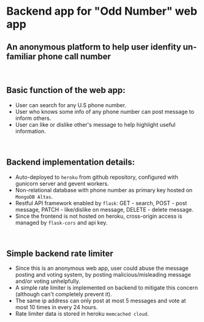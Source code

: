 # Backend app for "Odd Number" web app
## An anonymous platform to help user idenfity un-familiar phone call number
<br/>

## Basic function of the web app:
- User can search for any U.S phone number.
- User who knows some info of any phone number can post message to inform others.
- User can like or dislike other's message to help highlight useful information.
<br/>

## Backend implementation details:
- Auto-deployed to `heroku` from github repository, configured with gunicorn server and gevent workers.
- Non-relational database with phone number as primary key hosted on `MongoDB Altas`.
- Restful API framework enabled by `flask`: GET - search, POST - post message, PATCH - like/dislike on message, DELETE - delete message.
- Since the frontend is not hosted on heroku, cross-origin access is managed by `flask-cors` and api key.
<br/>

## Simple backend rate limiter
- Since this is an anonymous web app, user could abuse the message posting and voting system, by posting malicious/misleading message and/or voting unhelpfully.
- A simple rate limiter is implemented on backend to mitigate this concern (although can't completely prevent it).
- The same ip address can only post at most 5 messages and vote at most 10 times in every 24 hours.
- Rate limiter data is stored in heroku `memcached cloud`.
